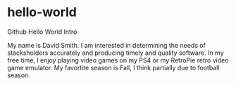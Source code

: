 # hello-world
Github Hello World Intro

My name is David Smith. I am interested in determining the needs of stacksholders accurately and producing timely and quality software.
In my free time, I enjoy playing video games on my PS4 or my RetroPie retro video game emulator. My favortite season is Fall, I think partially due to football season.
